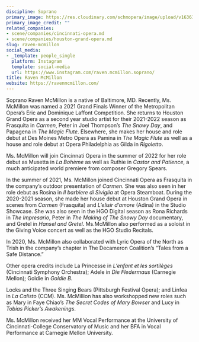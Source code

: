 ```yaml
---
discipline: Soprano
primary_image: https://res.cloudinary.com/schmopera/image/upload/v1636122206/media/2021/11/RavenMcMillonjpeg_jhnlrt.jpg
primary_image_credit: ""
related_companies:
- scene/companies/cincinnati-opera.md
- scene/companies/houston-grand-opera.md
slug: raven-mcmillon
social_media:
- _template: people_single
  platform: Instagram
  template: social-media
  url: https://www.instagram.com/raven.mcmillon.soprano/
title: Raven McMillon
website: https://ravenmcmillon.com/
---
```

Soprano Raven McMillon is a native of Baltimore, MD. Recently, Ms. McMillon was named a 2021 Grand Finals Winner of the Metropolitan Opera’s Eric and Dominique Laffont Competition. She returns to Houston Grand Opera as a second year studio artist for their 2021-2022 season as Frasquita in _Carmen_, Peter in Joel Thompson’s _The Snowy Day_, and Papagena in _The Magic Flute_. Elsewhere, she makes her house and role debut at Des Moines Metro Opera as Pamina in _The Magic Flute_ as well as a house and role debut at Opera Philadelphia as Gilda in _Rigoletto_.

Ms. McMillon will join Cincinnati Opera in the summer of 2022 for her role debut as Musetta in _La Bohème_ as well as Ruthie in _Castor and Patience_, a much anticipated world premiere from composer Gregory Spears.

In the summer of 2021, Ms. McMillon joined Cincinnati Opera as Frasquita in the company’s outdoor presentation of _Carmen_. She was also seen in her role debut as Rosina in _Il barbiere di Siviglia_ at Opera Steamboat. During the 2020-2021 season, she made her house debut at Houston Grand Opera in scenes from _Carmen_ (Frasquita) and _L’elisir d’amore_ (Adina) in the Studio Showcase. She was also seen in the HGO Digital season as Rona Richards in _The Impresario_, Peter in _The Making of The Snowy Day_ documentary, and Gretel in _Hansel and Gretel_. Ms.McMillon also performed as a soloist in the Giving Voice concert as well as the HGO Studio Recitals.

In 2020, Ms. McMillon also collaborated with Lyric Opera of the North as Trish in the company’s chapter in The Decameron Coalition’s “Tales from a Safe Distance.”

Other opera credits include La Princesse in _L’enfant et les sortilèges_ (Cincinnati Symphony Orchestra); Adele in _Die Fledermaus_ (Carnegie Mellon); Goldie in _Goldie B_.

Locks and the Three Singing Bears (Pittsburgh Festival Opera); and Linfea in _La Calisto_ (CCM). Ms. McMillion has also workshopped new roles such as Mary in Faye Chiao’s _The Secret Codes of Mary Bowser_ and Lucy in _Tobias Picker’s Awakenings_.

Ms. McMillon received her MM Vocal Performance at the University of Cincinnati-College Conservatory of Music and her BFA in Vocal Performance at Carnegie Mellon University.